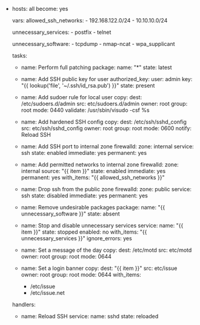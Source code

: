 - hosts: all
  become: yes

  vars:
    allowed_ssh_networks:
      - 192.168.122.0/24
      - 10.10.10.0/24

    unnecessary_services:
      - postfix
      - telnet

    unnecessary_software:
      - tcpdump
      - nmap-ncat
      - wpa_supplicant

  tasks:
    - name: Perform full patching
      package:
        name: "*"
        state: latest

    - name: Add SSH public key for user
      authorized_key:
        user: admin
        key: "{{ lookup('file', '~/.ssh/id_rsa.pub') }}"
        state: present

    - name: Add sudoer rule for local user
      copy:
        dest: /etc/sudoers.d/admin
        src: etc/sudoers.d/admin
        owner: root
        group: root
        mode: 0440
        validate: /usr/sbin/visudo -csf %s

    - name: Add hardened SSH config
      copy:
        dest: /etc/ssh/sshd_config
        src: etc/ssh/sshd_config
        owner: root
        group: root
        mode: 0600
      notify: Reload SSH

    - name: Add SSH port to internal zone
      firewalld:
        zone: internal
        service: ssh
        state: enabled
        immediate: yes
        permanent: yes

    - name: Add permitted networks to internal zone
      firewalld:
        zone: internal
        source: "{{ item }}"
        state: enabled
        immediate: yes
        permanent: yes
      with_items: "{{ allowed_ssh_networks }}"

    - name: Drop ssh from the public zone
      firewalld:
        zone: public
        service: ssh
        state: disabled
        immediate: yes
        permanent: yes

    - name: Remove undesirable packages
      package:
        name: "{{ unnecessary_software }}"
        state: absent

    - name: Stop and disable unnecessary services
      service:
        name: "{{ item }}"
        state: stopped
        enabled: no
      with_items: "{{ unnecessary_services }}"
      ignore_errors: yes

    - name: Set a message of the day
      copy:
        dest: /etc/motd
        src: etc/motd
        owner: root
        group: root
        mode: 0644

    - name: Set a login banner
      copy:
        dest: "{{ item }}"
        src: etc/issue
        owner: root
        group: root
        mode: 0644
      with_items:
        - /etc/issue
        - /etc/issue.net

  handlers:
    - name: Reload SSH
      service:
        name: sshd
        state: reloaded
